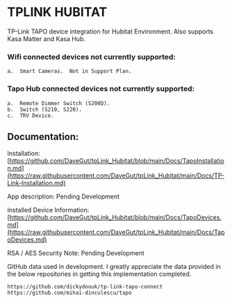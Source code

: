# TPLINK HUBITAT
TP-Link TAPO device integration for Hubitat Environment.  Also supports Kasa Matter and Kasa Hub.

### Wifi connected devices not currently supported:
	a.	Smart Cameras.  Not in Support Plan.

### Tapo Hub connected devices not currently supported:
	a.	Remote Dimmer Switch (S200D).
 	b.	Switch (S210, S220).
  	c.	TRV Device.

## Documentation:

Installation: [https://github.com/DaveGut/tpLink_Hubitat/blob/main/Docs/TapoInstallation.md](https://raw.githubusercontent.com/DaveGut/tpLink_Hubitat/main/Docs/TP-Link-Installation.md)

App description: Pending Development

Installed Device Information: [https://github.com/DaveGut/tpLink_Hubitat/blob/main/Docs/TapoDevices.md](https://raw.githubusercontent.com/DaveGut/tpLink_Hubitat/main/Docs/TapoDevices.md)

RSA / AES Security Note: Pending Development
 
GitHub data used in development.  I greatly appreciate the data provided in the below repositories in getting this implementation completed.

	https://github.com/dickydoouk/tp-link-tapo-connect
	https://github.com/mihai-dinculescu/tapo
 
